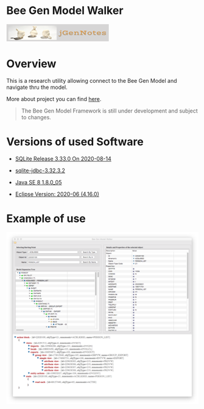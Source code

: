 # Bee Gen Model Walker

[![N|Solid](jgernnotes200x45.png)](http://www.jgen.eu/?p=900&preview=true)

Overview
========

This is a research utility allowing connect to the Bee Gen Model and navigate thru the model.

More about project you can find [here](http://www.jgen.eu/?p=900&preview=true).

> The Bee Gen Model Framework is still under
> development and subject to changes.
> 

Versions of used Software
=========================

- [SQLite Release 3.33.0 On 2020-08-14](https://sqlite.org/index.html)

- [sqlite-jdbc-3.32.3.2](https://github.com/xerial/sqlite-jdbc/releases)

- [Java SE 8 1.8.0_05](https://www.oracle.com/java/technologies/javase-jre8-downloads.html)

- [Eclipse Version: 2020-06 (4.16.0)](https://www.eclipse.org/downloads/)

Example of use
==============

![](Walker-1024x919.png)
